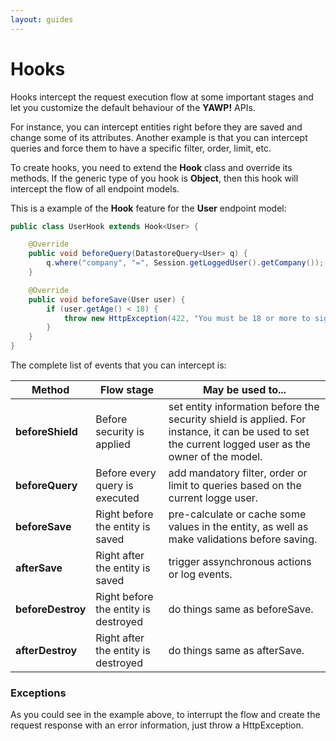 ```yaml
---
layout: guides
---
```

# Hooks

Hooks intercept the request execution flow at some important stages and let you customize the default
behaviour of the __YAWP!__ APIs.

For instance, you can intercept entities right before they are saved and change some of its attributes. 
Another example is that you can intercept queries and force them to have a specific filter, order, 
limit, etc.

To create hooks, you need to extend the __Hook__ class and override its methods. If the generic 
type of you hook is __Object__, then this hook will intercept the flow of all endpoint models. 

This is a example of the __Hook__ feature for the __User__ endpoint model:

~~~ java
public class UserHook extends Hook<User> {

    @Override
    public void beforeQuery(DatastoreQuery<User> q) {
        q.where("company", "=", Session.getLoggedUser().getCompany());
    }

    @Override
    public void beforeSave(User user) {
        if (user.getAge() < 18) {
            throw new HttpException(422, "You must be 18 or more to sign up.");
        }
    }
}
~~~

The complete list of events that you can intercept is:

| Method            | Flow stage                            | May be used to...
| ----------------- |-------------------------------------- | --------------------- 
| __beforeShield__  | Before security is applied            | set entity information before the security shield is applied. For instance, it can be used to set the current logged user as the owner of the model.
| __beforeQuery__   | Before every query is executed        | add mandatory filter, order or limit to queries based on the current logge user.
| __beforeSave__    | Right before the entity is saved      | pre-calculate or cache some values in the entity, as well as make validations before saving.
| __afterSave__     | Right after the entity is saved       | trigger assynchronous actions or log events.
| __beforeDestroy__ | Right before the entity is destroyed  | do things same as beforeSave.
| __afterDestroy__  | Right after the entity is destroyed   | do things same as afterSave.

### Exceptions

As you could see in the example above, to interrupt the flow and create the request response 
with an error information, just throw a HttpException.
